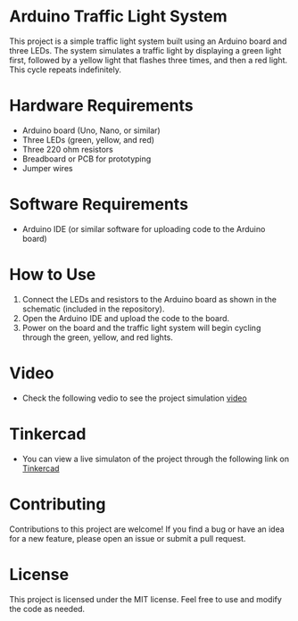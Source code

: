 # Arduino Traffic Light System
This project is a simple traffic light system built using an Arduino board and three LEDs. The system simulates a traffic light by displaying a green light first, followed by a yellow light that flashes three times, and then a red light. This cycle repeats indefinitely.

# Hardware Requirements
- Arduino board (Uno, Nano, or similar)
- Three LEDs (green, yellow, and red)
- Three 220 ohm resistors
- Breadboard or PCB for prototyping
- Jumper wires
# Software Requirements
- Arduino IDE (or similar software for uploading code to the Arduino board)
# How to Use
1. Connect the LEDs and resistors to the Arduino board as shown in the schematic (included in the repository).
2. Open the Arduino IDE and upload the code to the board.
3. Power on the board and the traffic light system will begin cycling through the green, yellow, and red lights.
# Video
- Check the following vedio to see the project simulation [video](https://drive.google.com/file/d/1JAXSx2FuTB9KoRWsa8ozFrDdgKFLmJ1_/view)
# Tinkercad
- You can view a live simulaton of the project through the following link on [Tinkercad](https://www.tinkercad.com/things/hV4TmmGCnOU-traffic-light-system)
# Contributing
Contributions to this project are welcome! If you find a bug or have an idea for a new feature, please open an issue or submit a pull request.

# License
This project is licensed under the MIT license. Feel free to use and modify the code as needed.
